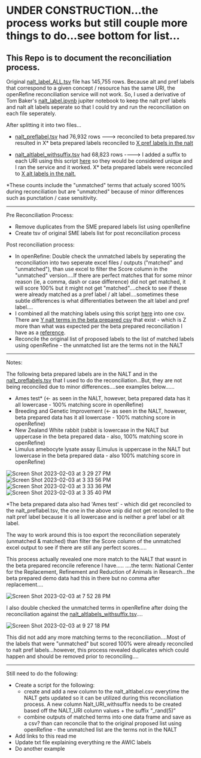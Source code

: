 # UNDER CONSTRUCTION...the process works but still couple more things to do...see bottom for list...

## This  Repo  is  to  document  the  reconciliation  process. 

Original [nalt_label_ALL.tsv]() file has 145,755 rows. Because alt and pref labels that correspond to a given concept / resource has the same URI, the openRefine reconciliation service will not work. So, I used a derivative of Tom Baker's [nalt_label.ipynb](https://github.com/woody544/nalt4ma/blob/main/nalt/nalt_labels.ipynb) jupiter notebook to keep the nalt pref labels and nalt alt labels seperate so that I could try and run the reconciliation on each file seperately.

After splitting it into two files...

- [nalt_preflabel.tsv]() had 76,932 rows ---> reconciled to beta prepared.tsv resulted in X* beta prepared labels reconciled to [X pref labels in the nalt]()

- [nalt_altlabel_withsuffix.tsv]() had 68,823 rows ----> I added a suffix to each URI using this script [here]() so they would be considered unique and I ran the service and it worked. X* beta prepared labels were reconciled to [X alt labels in the nalt.]() 

*These counts include the "unmatched" terms that actualy scored 100% during reconciliation but are "unmatched" because of minor differences such as punctation / case sensitivity.

---------------------------------------------------------------------------------------------------------------------------------------------------------
Pre Reconciliation Process:
- Remove duplicates from the SME prepared labels list using openRefine
- Create tsv of original SME labels list for post reconciliation process

Post reconciliation process:
- In openRefine: Double check the unmatched labels by seperating the reconciliation into two seperate excel files / outputs ("matched" and "unmatched"), than use excel to filter the Score column in the "unmatched" version....If there are perfect matches that for some minor reason (ie, a comma, dash or case difference) did not get matched, it will score 100% but it might not get "matched"....check to see if these were already matched as a pref label / alt label....sometimes these subtle differences is what differentiaties between the alt label and pref label....
- I combined all the matching labels using this script [here]() into one csv. There are [Y nalt terms in the beta prepared csv]() that exist - which is Z more than what was expected per the beta prepared reconciliation I have as a [reference]().
- Reconcile the original list of proposed labels to the list of matched labels using openRefine - the unmatched list are the terms not in the NALT






---------------------------------------------------------------------------------------------------------------------------------------------------------
Notes:

The following beta prepared labels are in the NALT and in the [nalt_preflabels.tsv]() that I used to do the reconciliation...But, they are not being reconciled due to minor differences....see examples below......

- Ames test* (<- as seen in the NALT, however, beta prepared data has it all lowercase - 100% matching score in openRefine)
- Breeding and Genetic Improvement (<- as seen in the NALT, however, beta prepared data has it all lowercase - 100% matching score in openRefine)
- New Zealand White rabbit (rabbit is lowercase in the NALT but uppercase in the beta prepared data - also, 100% matching score in openRefine)
- Limulus amebocyte lysate assay (Limulus is uppercase in the NALT but lowercase in the beta prepared data - also 100% matching score in openRefine)

![Screen Shot 2023-02-03 at 3 29 27 PM](https://user-images.githubusercontent.com/109038399/216729925-90ccd491-7d78-44d9-839b-1c15d48ae3df.png)
![Screen Shot 2023-02-03 at 3 33 56 PM](https://user-images.githubusercontent.com/109038399/216730044-c0269078-bb88-450a-b9ba-60b795dd1584.png)
![Screen Shot 2023-02-03 at 3 33 36 PM](https://user-images.githubusercontent.com/109038399/216730053-2bb478f4-9f81-4d3a-8fcc-66b8225d9dcb.png)
![Screen Shot 2023-02-03 at 3 35 40 PM](https://user-images.githubusercontent.com/109038399/216730175-f6add698-a535-4e1e-befd-c66cb52c149f.png)

*The beta prepared data also had 'Ames test' - which did get reconciled to the nalt_preflabel.tsv, the one in the above snip did not get reconciled to the nalt pref label because it is all lowercase and is neither a pref label or alt label.

The way to work around this is too export the reconciliation seperately (unmatched & matched) than filter the Score column of the unmatched excel output to see if there are still any perfect scores.....

This process actually revealed one more match to the NALT that wasnt in the beta prepared reconcile reference I have.....
....the term: National Center for the Replacement, Refinement and Reduction of Animals in Research...the beta prepared demo data had this in there but no comma after replacement....

![Screen Shot 2023-02-03 at 7 52 28 PM](https://user-images.githubusercontent.com/109038399/216746575-cb9aeb70-1662-459f-a7cc-9d1139050a8a.png)

I also double checked the unmatched terms in openRefine after doing the reconciliation against the [nalt_altlabels_withsuffix.tsv]()....

![Screen Shot 2023-02-03 at 9 27 18 PM](https://user-images.githubusercontent.com/109038399/216750459-10875ad8-7819-46e9-b256-c5ee493f2ba8.png)

This did not add any more matching terms to the reconciliation....Most of the labels that were "unmatched" but scored 100% were already reconciled to nalt pref labels...however, this process revealed duplicates which could happen and should be removed prior to reconciling....

---------------------------------------------------------------------------------------------------------------------------------------------------------
Still need to do the following:
- Create a script for the following:
    - create and add a new column to the nalt_altlabel.csv everytime the NALT gets updated so it can be utilized during this reconciliation process. A new column Nalt_URI_withsuffix needs to be created based off the NALT_URI column values + the suffix “_rand(5)” 
    - combine outputs of matched terms into one data frame and save as a csv? than can reconcile that to the original proposed list using openRefine - the unmatched list are the terms not in the NALT
- Add links to this read me
- Update txt file explaining everything re the AWIC labels
- Do another example 

